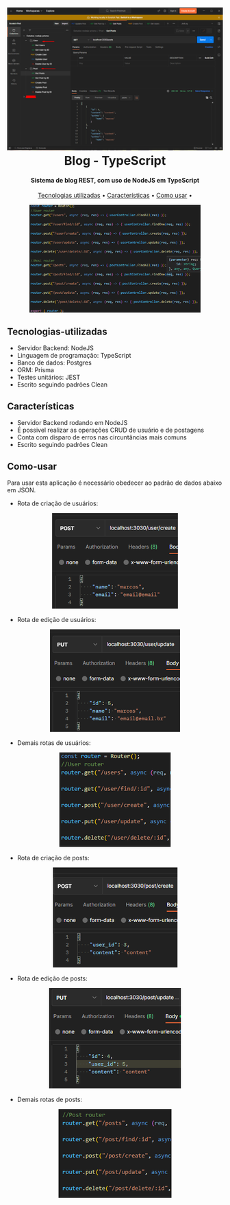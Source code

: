 <h1 align="center">
  <br>
  <a href="#"><img src="./resources/Screenshot_1.png" alt="Blog"></a>
  <br>
  Blog - TypeScript
  <br>
</h1>

<h4 align="center">Sistema de blog REST, com uso de NodeJS em TypeScript</h4>

<p align="center">
  <a href="#Tecnologias-utilizadas">Tecnologias utilizadas</a> •
  <a href="#Características">Características</a> •
  <a href="#Como-Usar">Como usar</a> •
</p>

<p align="center" >
    <img src="./resources/Screenshot_2.png" alt="Blog" width="400">
</p>

## Tecnologias-utilizadas
* Servidor Backend: NodeJS
* Linguagem de programação: TypeScript
* Banco de dados: Postgres
* ORM: Prisma
* Testes unitários: JEST
* Escrito seguindo padrões Clean
  
## Características

* Servidor Backend rodando em NodeJS
* É possivel realizar as operações CRUD de usuário e de postagens
* Conta com disparo de erros nas circuntâncias mais comuns
* Escrito seguindo padrões Clean
 
## Como-usar

Para usar esta aplicação é necessário obedecer ao padrão de dados abaixo em JSON.
* Rota de criação de usuários:
<p align="center" >
    <img src="./resources/Screenshot_3.png" alt="Blog">
</p>

* Rota de edição de usuários:
<p align="center" >
    <img src="./resources/Screenshot_4.png" alt="Blog">
</p>

* Demais rotas de usuários:
<p align="center" >
    <img src="./resources/Screenshot_5.png" alt="Blog">
</p>

* Rota de criação de posts:
<p align="center" >
    <img src="./resources/Screenshot_6.png" alt="Blog">
</p>

* Rota de edição de posts:
<p align="center" >
    <img src="./resources/Screenshot_7.png" alt="Blog">
</p>

* Demais rotas de posts:
<p align="center" >
    <img src="./resources/Screenshot_8.png" alt="Blog">
</p>
